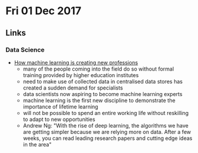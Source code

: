 # Fri 01 Dec 2017

## Links

### Data Science

- [How machine learning is creating new professions](https://www.ft.com/content/49e81ebe-cbc3-11e7-8536-d321d0d897a3)
    - many of the people coming into the field do so without formal training provided by higher education institutes
    - need to make use of collected data in centralised data stores has created a sudden demand for specialists
    - data scientists now aspiring to become machine learning experts
    - machine learning is the first new discipline to demonstrate the importance of lifetime learning
    - will not be possible to spend an entire working life without reskilling to adapt to new opportunities
    - Andrew Ng: "With the rise of deep learning, the algorithms we have are getting simpler because we are relying more on data. After a few weeks, you can read leading research papers and cutting edge ideas in the area"

